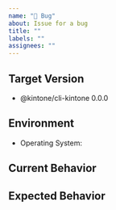 ```yaml
---
name: "🐛 Bug"
about: Issue for a bug
title: ""
labels: ""
assignees: ""
---
```


<!-- Thank you for reporting a bug! -->

## Target Version

<!-- Which version do you want to report a bug for? -->

- @kintone/cli-kintone 0.0.0

## Environment

<!-- What environment did you test? -->

- Operating System:

## Current Behavior

<!-- What is the current behavior you saw?  -->

## Expected Behavior

<!-- What is the behavior you expected?  -->
